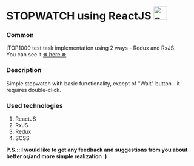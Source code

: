 # STOPWATCH using ReactJS <img src="https://images.vexels.com/media/users/3/151955/isolated/preview/13dfcfb1a5bda28b460884c69ccc1c17-sandglass-stroke-icon-by-vexels.png" alt="sandglass" width="35px" /> 
### Common
ITOP1000 test task implementation using 2 ways - Redux and RxJS.
<br/>
You can see it [&#10059; here &#10059;](https://boredgus.github.io/react-stopwatch-itop-test-task/).
### Description
Simple stopwatch with basic functionality, except of "Wait" button - it requires double-click.
### Used technologies
1. ReactJS
1. RxJS
1. Redux
1. SCSS

**P.S.:: I would like to get any feedback and suggestions from you about better or/and more simple realization :)**